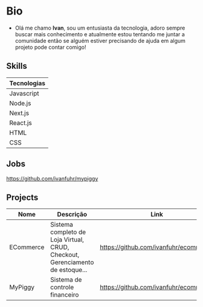 # Bio
- Olá me chamo **Ivan**, sou um entusiasta da tecnologia, adoro sempre buscar mais conhecimento e atualmente estou tentando me juntar a comunidade então se alguém estiver precisando de ajuda em algum projeto pode contar comigo!

## Skills

Tecnologias |
------------|
Javascript  |
Node.js     |
Next.js     | 
React.js    | 
HTML        | 
CSS         | 

## Jobs
https://github.com/ivanfuhr/mypiggy
## Projects
Nome       | Descrição                                                                    | Link                                | Status            |
-----------|------------------------------------------------------------------------------|-------------------------------------|-------------------|
ECommerce | Sistema completo de Loja Virtual, CRUD, Checkout, Gerenciamento de estoque... |https://github.com/ivanfuhr/ecommerce| Em planejamento   | 
MyPiggy   | Sistema de controle financeiro                                                |https://github.com/ivanfuhr/ecommerce| Em desenvolvimento| 
